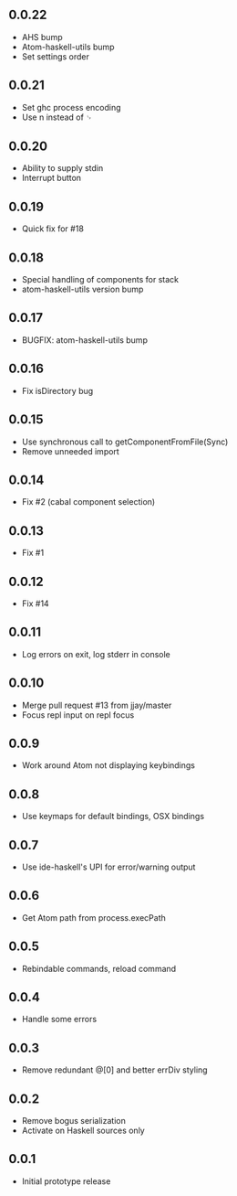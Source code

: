 ## 0.0.22
* AHS bump
* Atom-haskell-utils bump
* Set settings order

## 0.0.21
* Set ghc process encoding
* Use n instead of ␊

## 0.0.20
* Ability to supply stdin
* Interrupt button

## 0.0.19
* Quick fix for #18

## 0.0.18
* Special handling of components for stack
* atom-haskell-utils version bump

## 0.0.17
* BUGFIX: atom-haskell-utils bump

## 0.0.16
* Fix isDirectory bug

## 0.0.15
* Use synchronous call to getComponentFromFile(Sync)
* Remove unneeded import

## 0.0.14
* Fix #2 (cabal component selection)

## 0.0.13
* Fix #1

## 0.0.12
* Fix #14

## 0.0.11
* Log errors on exit, log stderr in console

## 0.0.10
* Merge pull request #13 from jjay/master
* Focus repl input on repl focus

## 0.0.9
* Work around Atom not displaying keybindings

## 0.0.8
* Use keymaps for default bindings, OSX bindings

## 0.0.7
* Use ide-haskell's UPI for error/warning output

## 0.0.6
* Get Atom path from process.execPath

## 0.0.5
* Rebindable commands, reload command

## 0.0.4
* Handle some errors

## 0.0.3
* Remove redundant @[0] and better errDiv styling

## 0.0.2
* Remove bogus serialization
* Activate on Haskell sources only

## 0.0.1
* Initial prototype release
